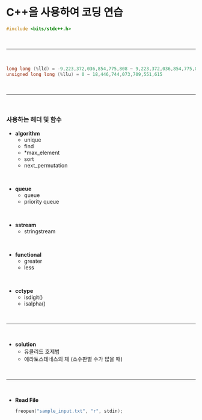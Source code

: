 # C++을 사용하여 코딩 연습

```cpp
#include <bits/stdc++.h>
```

<br>

*****

<br>

```cpp
long long (%lld) = -9,223,372,036,854,775,808 ~ 9,223,372,036,854,775,807
unsigned long long (%llu) = 0 ~ 18,446,744,073,709,551,615
```
<br>

*****

<br>

### 사용하는 헤더 및 함수

* **algorithm**
  - unique
  - find
  - *max_element
  - sort
  - next_permutation
    
<br>

* **queue**
  - queue
  - priority queue
    
<br>

* **sstream**
  - stringstream

<br>

* **functional**
  - greater<int>
  - less<int>

<br>

* **cctype**
  - isdigit()
  - isalpha()

<br>

*****

<br>

* **solution**
  - 유클리드 호제법
  - 에라토스테네스의 체 (소수판별 수가 많을 때)

<br>

*****

<br>

* **Read File**
  ```cpp
  freopen("sample_input.txt", "r", stdin);
  ```